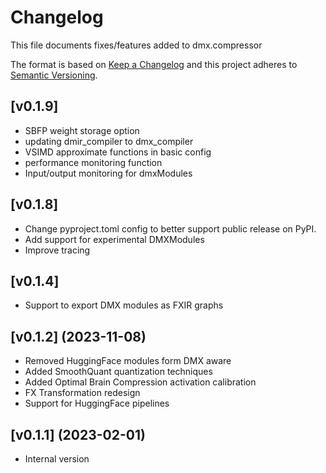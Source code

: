 # Changelog

This file documents fixes/features added to dmx.compressor

The format is based on [Keep a Changelog](http://keepachangelog.com/)
and this project adheres to [Semantic Versioning](http://semver.org/).

## [v0.1.9]
  - SBFP weight storage option
  - updating dmir_compiler to dmx_compiler
  - VSIMD approximate functions in basic config
  - performance monitoring function
  - Input/output monitoring for dmxModules


## [v0.1.8]
 - Change pyproject.toml config to better support public release on PyPI.
 - Add support for experimental DMXModules
 - Improve tracing

## [v0.1.4]
- Support to export DMX modules as FXIR graphs

## [v0.1.2] (2023-11-08)

- Removed HuggingFace modules form DMX aware
- Added SmoothQuant quantization techniques
- Added Optimal Brain Compression activation calibration
- FX Transformation redesign
- Support for HuggingFace pipelines

## [v0.1.1] (2023-02-01)

- Internal version
